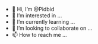 - 👋 Hi, I’m @Pidbid
- 👀 I’m interested in ...
- 🌱 I’m currently learning ...
- 💞️ I’m looking to collaborate on ...
- 📫 How to reach me ...

<!---
Pidbid/Pidbid is a ✨ special ✨ repository because its `README.md` (this file) appears on your GitHub profile.
You can click the Preview link to take a look at your changes.
--->
